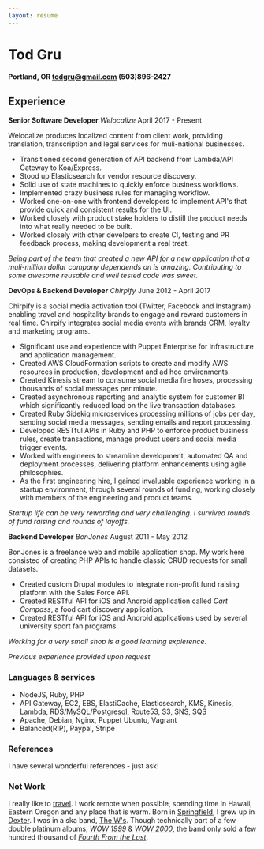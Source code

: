 ```yaml
---
layout: resume
---
```

# Tod Gru
**Portland, OR todgru@gmail.com (503)896-2427**

## Experience

**Senior Software Developer** _Welocalize_ April 2017 - Present

Welocalize produces localized content from client work, providing translation, transcription and legal services for muli-national businesses.

* Transitioned second generation of API backend from Lambda/API Gateway to Koa/Express.
* Stood up Elasticsearch for vendor resource discovery.
* Solid use of state machines to quickly enforce business workflows.
* Implemented crazy business rules for managing workflow.
* Worked one-on-one with frontend developers to implement API's that provide quick and consistent results for the UI.
* Worked closely with product stake holders to distill the product needs into what really needed to be built.
* Worked closely with other develpers to create CI, testing and PR feedback process, making development a real treat.

_Being part of the team that created a new API for a new application that a muli-million dollar company dependends on is amazing. Contributing to some awesome reusable and well tested code was sweet._

**DevOps & Backend Developer** _Chirpify_ June 2012 - April 2017

Chirpify is a social media activation tool (Twitter, Facebook and Instagram) enabling travel and hospitality brands to engage and reward customers in real time. Chirpify integrates social media events with brands CRM, loyalty and marketing programs.

* Significant use and experience with Puppet Enterprise for infrastructure and application management.
* Created AWS CloudFormation scripts to create and modify AWS resources in  production, development and ad hoc environments.
* Created Kinesis stream to consume social media fire hoses, processing thousands of social messages per minute.
* Created asynchronous reporting and analytic system for customer BI which significantly reduced load on the live transaction databases.
* Created Ruby Sidekiq microservices processing millions of jobs per day,  sending social media messages, sending emails and report processing.
* Developed RESTful APIs in Ruby and PHP to enforce product business rules, create transactions, manage product users and social media trigger events.
* Worked with engineers to streamline development, automated QA and deployment processes, delivering platform enhancements using agile philosophies.
* As the first engineering hire, I gained invaluable experience working in a startup environment, through several rounds of funding, working closely with members of the engineering and product teams.

_Startup life can be very rewarding and very challenging. I survived rounds of fund raising and rounds of layoffs._

**Backend Developer** _BonJones_ August 2011 - May 2012

BonJones is a freelance web and mobile application shop. My work here consisted of creating PHP APIs to handle classic CRUD requests for small datasets.

* Created custom Drupal modules to integrate non-profit fund raising platform with the Sales Force API.
* Created RESTful API for iOS and Android application called _Cart Compass_, a food cart discovery application.
* Created RESTful API for iOS and Android applications used by several university sport fan programs.

_Working for a very small shop is a good learning expierence._

_Previous experience provided upon request_


### Languages & services
- NodeJS, Ruby, PHP
- API Gateway, EC2, EBS, ElastiCache, Elasticsearch, KMS, Kinesis, Lambda, RDS/MySQL/Postgresql, Route53, S3, SNS, SQS
- Apache, Debian, Nginx, Puppet Ubuntu, Vagrant
- Balanced(RIP), Paypal, Stripe

### References

I have several wonderful references - just ask!

### Not Work

I really like to [travel](../travel). I work remote when possible, spending time in Hawaii, Eastern Oregon and any place that is warm. Born in [Springfield](https://en.wikipedia.org/wiki/Springfield,_Oregon), I grew up in [Dexter](https://en.wikipedia.org/wiki/Dexter,_Oregon). I was in a ska band, [The W's](https://en.wikipedia.org/wiki/The_W%27s). Though technically part of a few double platinum albums, [_WOW 1999_](https://en.wikipedia.org/wiki/WOW_1999) & [_WOW 2000_](https://en.wikipedia.org/wiki/WOW_2000), the band only sold a few hundred thousand of [_Fourth From the Last_](https://en.wikipedia.org/wiki/Fourth_from_the_Last).

